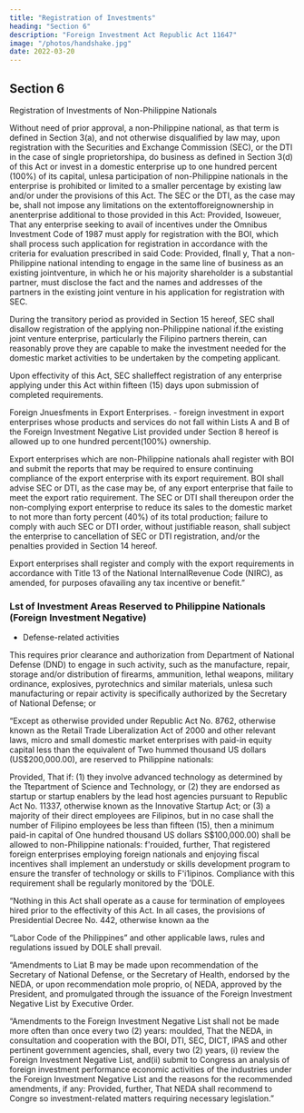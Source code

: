 ```yaml
---
title: "Registration of Investments"
heading: "Section 6"
description: "Foreign Investment Act Republic Act 11647"
image: "/photos/handshake.jpg"
date: 2022-03-20
---
```


## Section 6 

<!--  Section 5 of R. A. No. 7042, as amended, i8 hereby amended to read as follows: -->

Registration of Investments of Non-Philippine Nationals

Without need of prior approval, a non-Philippine national, as that term is defined in Section 3(a), and not otherwise  disqualified by law may, upon registration with the Securities and Exchange Commission (SEC), or the DTI in the case of single proprietorshipa, do business as defined in Section 3(d) of this Act  or invest in a domestic enterprise up to one hundred percent (100%) of its capital, unlesa  participation of non-Philippine nationals in the enterprise is prohibited or limited to a smaller percentage by existing law and/or under the provisions of this Act. The SEC or the DTI, as the case may be, shall not impose any limitations on the extentofforeignownership in anenterprise additional to those provided in this Act: Provided, Isoweuer, That any enterprise seeking to avail of incentives under the Omnibus Investment Code of 1987 must apply for registration with the BOI, which shall process such application for registration in accordance with the criteria for evaluation prescribed in said Code: Provided, flnall y, That a non-Philippine national intending to engage in the same line of business as an existing jointventure, in which he or his majority shareholder is a substantial partner, must disclose the fact and the names and addresses of the partners in the existing joint venture in his application for registration with SEC. 

During the transitory period as provided in Section 15 hereof, SEC shall disallow registration of the applying non-Philippine national if.the existing joint venture enterprise, particularly the Filipino  partners therein, can reasonably prove they are capable to make the investment needed for the domestic market activities to be undertaken by the competing applicant. 

Upon effectivity of this Act, SEC shalleffect registration of any enterprise applying under this Act within fifteen (15)  days upon submission of completed requirements.

Foreign Jnuesfments in Export Enterprises. - foreign investment in export enterprises  whose products and services do not fall within Lists A and B of the Foreign Investment Negative List provided under Section 8 hereof is allowed up to one hundred percent(100%) ownership.

Export enterprises which are non-Philippine nationals ahall register with BOI and submit the reports that may be required to ensure continuing compliance of the export enterprise with its export requirement. BOI shall advise SEC or DTI, as the case may be, of any export enterprise that faile to meet the export ratio requirement. The SEC or DTI shall thereupon order the non-complying export enterprise to reduce its sales to the domestic market to not more than forty percent (40%) 
of its total production; failure to comply with auch SEC or DTI order, without justifiable reason, shall subject the enterprise to cancellation of SEC or DTI registration, and/or the penalties provided in Section 14 hereof.

Export enterprises shall register and comply with the export requirements in accordance with Title 13 of the National InternalRevenue Code (NIRC), as amended, for purposes ofavailing any tax incentive or benefit.”


### Lst of Investment Areas Reserved to Philippine Nationals (Foreign Investment Negative)

- Defense-related activities

This requires prior clearance and authorization from Department of National Defense (DND) to engage in such activity, such as the manufacture, repair, storage and/or distribution of firearms, ammunition, lethal weapons, military ordinance, 
explosives, pyrotechnics and similar materials, unlesa such manufacturing or repair activity is 
specifically authorized by the Secretary of National Defense; or

“Except as otherwise provided under Republic Act No. 8762, otherwise known as the Retail Trade Liberalization Act of 2000 and other relevant laws, micro and small domestic market enterprises  with paid-in equity capital less than the equivalent of Two hummed thousand US dollars  (US$200,000.00), are reserved to Philippine nationals: 

Provided, That if:
(1) they involve advanced technology as determined by the Ttepartment of Science and Technology, or
(2) they are endorsed as startup or startup enablers by the lead host agencies pursuant to Republic 
Act No. 11337, otherwise known as the Innovative Startup Act; or (3) a majority of their direct 
employees are Filipinos, but in no case shall the number of Filipino employees be less than fifteen 
(15), then a minimum paid-in capital of One hundred thousand US dollars S$100,000.00) shall be 
allowed to non-Philippine nationals: f'rouided, further, That registered foreign enterprises 
employing foreign nationals and enjoying fiscal incentives shall implement an understudy or skills 
development program to ensure the transfer of technology or skills to F'i1ipinos. Compliance with 
this requirement shall be regularly monitored by the
’DOLE.

“Nothing in this Act shall operate as a cause for termination of employees hired prior to the  effectivity of this Act. In all cases, the provisions of Presidential Decree No. 442, otherwise known aa the

“Labor Code of the Philippines” and other applicable laws, rules and regulations issued by DOLE 
shall prevail.

“Amendments to Liat B may be made upon recommendation of the Secretary of National Defense, or the 
Secretary of Health, endorsed by the NEDA, or upon recommendation mole proprio, o( NEDA, approved 
by the President, and promulgated through the issuance of the Foreign Investment Negative List by 
Executive Order.

“Amendments to the Foreign Investment Negative List shall not be made more often than once every 
two (2) years: moulded, That the NEDA, in consultation and cooperation with the BOI, DTI, SEC, 
DICT, IPAS and other pertinent government agencies, shall, every two (2) years, (i) review the 
Foreign Investment Negative List, and(ii) submit to Congress an analysis of foreign investment 
performance economic activities of the industries under the Foreign Investment Negative List and 
the reasons for the recommended amendments, if any: Provided, further, That NEDA shall recommend to 
Congre so investment-related matters requiring necessary legislation.”
